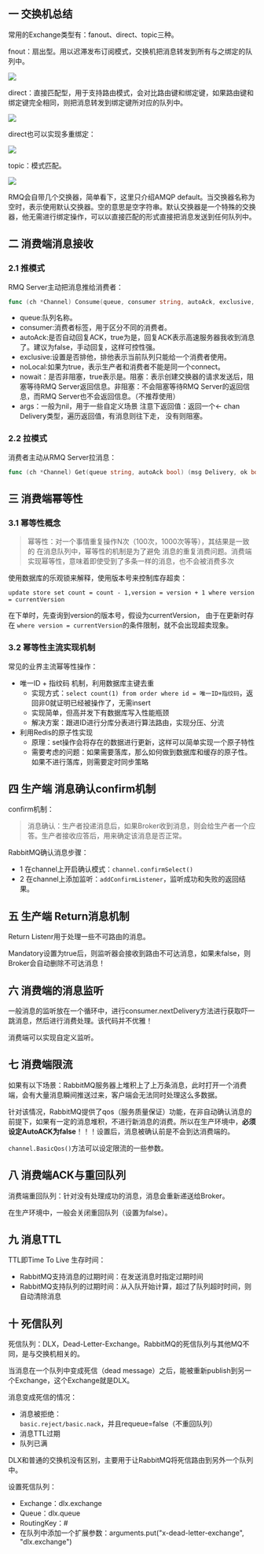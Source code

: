 ## 一 交换机总结

常用的Exchange类型有：fanout、direct、topic三种。  

fnout：扇出型。用以迟滞发布订阅模式，交换机把消息转发到所有与之绑定的队列中。  

![](../../images/mq/rabbitmq-16.png)  


direct：直接匹配型，用于支持路由模式，会对比路由键和绑定键，如果路由键和绑定键完全相同，则把消息转发到绑定键所对应的队列中。    

![](../../images/mq/rabbitmq-17.png)  

direct也可以实现多重绑定：

![](../../images/mq/rabbitmq-18.png)  


topic：模式匹配。  

![](../../images/mq/rabbitmq-19.png)   

RMQ会自带几个交换器，简单看下，这里只介绍AMQP default。当交换器名称为空时，表示使用默认交换器。空的意思是空字符串。默认交换器是一个特殊的交换器，他无需进行绑定操作，可以以直接匹配的形式直接把消息发送到任何队列中。  

## 二 消费端消息接收

### 2.1 推模式

RMQ Server主动把消息推给消费者：
```go
func (ch *Channel) Consume(queue, consumer string, autoAck, exclusive, noLocal, noWait bool, args Table) (<-chan Delivery, error)
```

- queue:队列名称。
- consumer:消费者标签，用于区分不同的消费者。
- autoAck:是否自动回复ACK，true为是，回复ACK表示高速服务器我收到消息了。建议为false，手动回复，这样可控性强。
- exclusive:设置是否排他，排他表示当前队列只能给一个消费者使用。
- noLocal:如果为true，表示生产者和消费者不能是同一个connect。
- nowait：是否非阻塞，true表示是。阻塞：表示创建交换器的请求发送后，阻塞等待RMQ Server返回信息。非阻塞：不会阻塞等待RMQ Server的返回信息，而RMQ Server也不会返回信息。（不推荐使用）
- args：一般为nil，用于一些自定义场景
注意下返回值：返回一个<- chan Delivery类型，遍历返回值，有消息则往下走， 没有则阻塞。

### 2.2 拉模式

消费者主动从RMQ Server拉消息：
```go
func (ch *Channel) Get(queue string, autoAck bool) (msg Delivery, ok bool, err error)
```

## 三 消费端幂等性

### 3.1 幂等性概念

> 幂等性：对一个事情重复操作N次（100次，1000次等等），其结果是一致的
> 在消息队列中，幂等性的机制是为了避免 消息的重复消费问题。消费端实现幂等性，意味着即使受到了多条一样的消息，也不会被消费多次

使用数据库的乐观锁来解释，使用版本号来控制库存超卖：
```
update store set count = count - 1,version = version + 1 where version = currentVersion
```

在下单时，先查询到version的版本号，假设为currentVersion，
由于在更新时存在 `where version = currentVersion`的条件限制，就不会出现超卖现象。   

### 3.2 幂等性主流实现机制

常见的业界主流幂等性操作：
- 唯一ID + 指纹码 机制，利用数据库主键去重
  - 实现方式：`select count(1) from order where id = 唯一ID+指纹码`，返回非0就证明已经被操作了，无需insert
  - 实现简单，但高并发下有数据库写入性能瓶颈
  - 解决方案：跟进ID进行分库分表进行算法路由，实现分压、分流
- 利用Redis的原子性实现
  - 原理：set操作会将存在的数据进行更新，这样可以简单实现一个原子特性
  - 需要考虑的问题：如果需要落库，那么如何做到数据库和缓存的原子性。如果不进行落库，则需要定时同步策略

## 四 生产端 消息确认confirm机制

confirm机制：
> 消息确认：生产者投递消息后，如果Broker收到消息，则会给生产者一个应答。生产者接收应答后，用来确定该消息是否正常。

RabbitMQ确认消息步骤：
- 1 在channel上开启确认模式：`channel.confirmSelect()`
- 2 在channel上添加监听：`addConfirmListener`，监听成功和失败的返回结果。

## 五 生产端 Return消息机制

Return Listenr用于处理一些不可路由的消息。  

Mandatory设置为true后，则监听器会接收到路由不可达消息，如果未false，则Broker会自动删除不可达消息！  

## 六 消费端的消息监听

一般消息的监听放在一个循环中，进行consumer.nextDelivery方法进行获取吓一跳消息，然后进行消费处理。该代码并不优雅！  

消费端可以实现自定义监听。

## 七 消费端限流

如果有以下场景：RabbitMQ服务器上堆积上了上万条消息，此时打开一个消费端，会有大量消息瞬间推送过来，客户端会无法同时处理这么多数据。  

针对该情况，RabbitMQ提供了qos（服务质量保证）功能，在非自动确认消息的前提下，如果有一定的消息堆积，不进行新消息的消费。所以在生产环境中，**必须设定AutoACK为false**！！！设置后，消息被确认前是不会到达消费端的。  

`channel.BasicQos()`方法可以设定限流的一些参数。

## 八 消费端ACK与重回队列

消费端重回队列：针对没有处理成功的消息，消息会重新递送给Broker。  

在生产环境中，一般会关闭重回队列（设置为false）。 

## 九 消息TTL

TTL即Time To Live 生存时间：
- RabbitMQ支持消息的过期时间：在发送消息时指定过期时间
- RabbitMQ支持队列的过期时间：从入队开始计算，超过了队列超时时间，则自动清除消息

## 十 死信队列

死信队列：DLX，Dead-Letter-Exchange。RabbitMQ的死信队列与其他MQ不同，是与交换机相关的。  

当消息在一个队列中变成死信（dead message）之后，能被重新publish到另一个Exchange，这个Exchange就是DLX。  

消息变成死信的情况：
- 消息被拒绝：`basic.reject/basic.nack`，并且requeue=false（不重回队列）
- 消息TTL过期
- 队列已满

DLX和普通的交换机没有区别，主要用于让RabbitMQ将死信路由到另外一个队列中。   


设置死信队列：
- Exchange：dlx.exchange
- Queue：dlx.queue
- RoutingKey：#
- 在队列中添加一个扩展参数：arguments.put("x-dead-letter-exchange", "dlx.exchange")